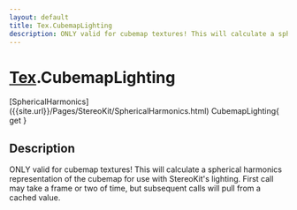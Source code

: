 ```yaml
---
layout: default
title: Tex.CubemapLighting
description: ONLY valid for cubemap textures! This will calculate a spherical harmonics representation of the cubemap for use with StereoKit's lighting. First call may take a frame or two of time, but subsequent calls will pull from a cached value.
---
```

# [Tex]({{site.url}}/Pages/StereoKit/Tex.html).CubemapLighting

<div class='signature' markdown='1'>
[SphericalHarmonics]({{site.url}}/Pages/StereoKit/SphericalHarmonics.html) CubemapLighting{ get }
</div>

## Description
ONLY valid for cubemap textures! This will calculate a
spherical harmonics representation of the cubemap for use with
StereoKit's lighting. First call may take a frame or two of time,
but subsequent calls will pull from a cached value.

